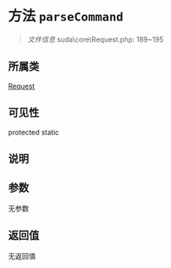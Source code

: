 # 方法 `parseCommand`

> *文件信息* suda\core\Request.php: 189~195

## 所属类 

[Request](../Request.md)

## 可见性

 protected static

## 说明



## 参数


无参数


## 返回值

无返回值
